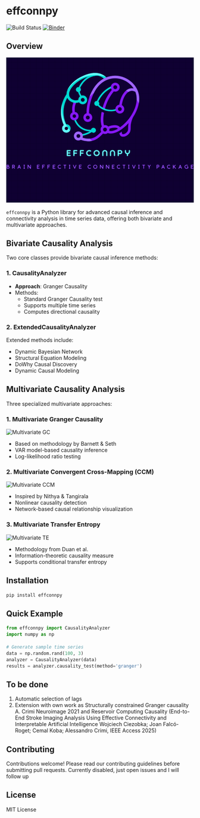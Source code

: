 # effconnpy

![Build Status](https://img.shields.io/badge/build-passing-brightgreen)
[![Binder](https://mybinder.org/badge_logo.svg)](https://mybinder.org/v2/gh/yourusername/effconnpy/main)

## Overview

![logo](logo.png)

`effconnpy` is a Python library for advanced causal inference and connectivity analysis in time series data, offering both bivariate and multivariate approaches.

## Bivariate Causality Analysis

Two core classes provide bivariate causal inference methods:

### 1. CausalityAnalyzer
- **Approach**: Granger Causality
- Methods:
  - Standard Granger Causality test
  - Supports multiple time series
  - Computes directional causality

### 2. ExtendedCausalityAnalyzer
Extended methods include:
- Dynamic Bayesian Network
- Structural Equation Modeling
- DoWhy Causal Discovery
- Dynamic Causal Modeling

## Multivariate Causality Analysis

Three specialized multivariate approaches:

### 1. Multivariate Granger Causality
![Multivariate GC](multivariate_gc.png)
- Based on methodology by Barnett & Seth
- VAR model-based causality inference
- Log-likelihood ratio testing

### 2. Multivariate Convergent Cross-Mapping (CCM)
![Multivariate CCM](multivariate_ccm.png)
- Inspired by Nithya & Tangirala
- Nonlinear causality detection
- Network-based causal relationship visualization

### 3. Multivariate Transfer Entropy
![Multivariate TE](multivariate_te.png)
- Methodology from Duan et al.
- Information-theoretic causality measure
- Supports conditional transfer entropy

## Installation

```bash
pip install effconnpy
```

## Quick Example

```python
from effconnpy import CausalityAnalyzer
import numpy as np

# Generate sample time series
data = np.random.rand(100, 3)
analyzer = CausalityAnalyzer(data)
results = analyzer.causality_test(method='granger')
```

## To be done
1. Automatic selection of lags
2. Extension with own work as Structurally constrained Granger causality A. Crimi Neuroimage 2021
and Reservoir Computing Causality (End-to-End Stroke Imaging Analysis Using Effective Connectivity and Interpretable Artificial Intelligence
Wojciech Ciezobka; Joan Falcó-Roget; Cemal Koba; Alessandro Crimi, IEEE Access 2025)


## Contributing

Contributions welcome! Please read our contributing guidelines before submitting pull requests.
Currently disabled, just open issues and I will follow up

## License

MIT License

